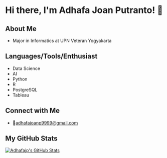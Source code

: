 # Hi there, I'm Adhafa Joan Putranto! 👋

## About Me
- Major in Informatics at UPN Veteran Yogyakarta

## Languages/Tools/Enthusiast
- Data Science
- AI
- Python
- R
- PostgreSQL
- Tableau

## Connect with Me
- 📧adhafajoanp9999@gmail.com

## My GitHub Stats
[![Adhafajp's GitHub Stats](https://github-readme-stats.vercel.app/api?username=adhafajp)](https://github.com/adhafajp)
